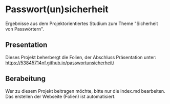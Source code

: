 # Passwort(un)sicherheit
Ergebnisse aus dem Projektorientiertes Studium zum Theme "Sicherheit von Passwörtern".

## Presentation
Dieses Projekt beherbergt die Folien, der Abschluss Präsentation unter:
https://53845714nf.github.io/passwortunsicherheit/

## Berabeitung
Wer zu diesem Projekt beitragen möchte, bitte nur die index.md bearbeiten.
Das erstellen der Webseite (Folien) ist automatisiert.
